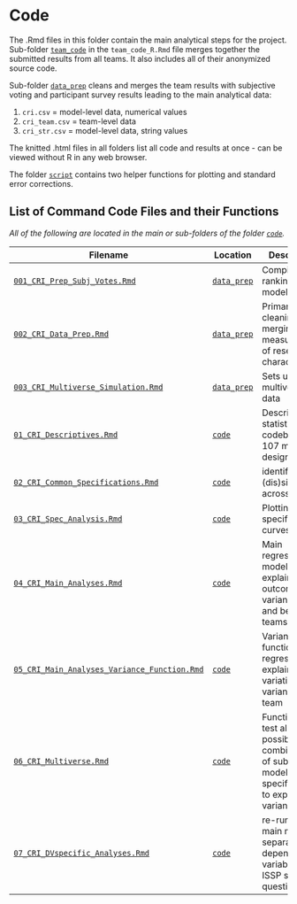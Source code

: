 # Code

The .Rmd files in this folder contain the main analytical steps for the project. Sub-folder [`team_code`](..code/team_code) in the `team_code_R.Rmd` file merges together the submitted results from all teams. It also includes all of their anonymized source code.

Sub-folder [`data_prep`](..code/data_prep) cleans and merges the team results with subjective voting and participant survey results leading to the main analytical data:

1. `cri.csv` = model-level data, numerical values
2. `cri_team.csv` = team-level data
3. `cri_str.csv` = model-level data, string values

The knitted .html files in all folders list all code and results at once - can be viewed without R in any web browser.

The folder [`script`](../code/script/) contains two helper functions for plotting and standard error corrections.

## List of Command Code Files and their Functions

*All of the following are located in the main or sub-folders of the folder [`code`](../code/).*

|Filename|Location|Description|Output|
|---------|------|------------------------|----------------|
|[`001_CRI_Prep_Subj_Votes.Rmd`](../code/data_prep/001_CRI_Prep_Subj_Votes.Rmd)|[`data_prep`](..code/data_prep/)|Compile peer ranking of models|[`FigS4`](../results/FigS4.png)|
|[`002_CRI_Data_Prep.Rmd`](../code/data_prep/002_CRI_Data_Prep.Rmd)|[`data_prep`](..code/data_prep/)|Primary data cleaning and merging; measurement of researcher characteristics|[`TblS1`](../results/TblS1.xlsx);[`TblS3`](../results/TblS3.xlsx);[`FigS3`](..results/FigS3.png);[`FigS3_fit_stats`](../results/FigS3_fit.xlsx)|
|[`003_CRI_Multiverse_Simulation.Rmd`](../code/data_prep/003_CRI_Multiverse_Simulation)|[`data_prep`](..code/data_prep/)|Sets up multiverse data| |
|[`01_CRI_Descriptives.Rmd`](../code/01_CRI_Descriptives.Rmd)|[`code`](../code/)|Descriptive statistics; codebook of 107 model design steps|[`FigS5`](../results/FigS5.png);[`FigS10`](../results/FigS10.png)|
|[`02_CRI_Common_Specifications.Rmd`](../code/02_CRI_Common_Specifications.Rmd)|[`code`](../code/)|identifying (dis)similarities across models|[`TblS4`](../results/TblS4.csv)|
|[`03_CRI_Spec_Analysis.Rmd`](../code/03_CRI_Spec_Analysis.Rmd)|[`code`](../code/)|Plotting specification curves|[`Fig1`](../results/Fig1.png);[`FigS6`](../results/FigS6.png);[`FigS7`](../results/FigS7.png);[`FigS8`](../results/FigS8.png);[`FigS9`](../results/FigS9.png)|
|[`04_CRI_Main_Analyses.Rmd`](../code/04_Main_Analyses.Rmd)|[`code`](../code/)|Main regression models explaining outcome variance within and between teams|[`Fig3`](../results/Fig3.png);[`TblS5`](../results/TblS5.xlsx);[`TblS6`](../results/TblS5.xlsx);[`TblS7 ](../results/TblS7.xlsx)|
|[`05_CRI_Main_Analyses_Variance_Function.Rmd`](..code/05_CRI_Main_Analyses_Variance_Function.Rmd)|[`code`](../code/)|Variance function regressions to explain variation in variance by team|[`Fig2`](../results/Fig2.png);[`FigS11`](../results/FigS11.png);[`FigS12`](../results/FigS12.png);[`FigS13`](../results/FigS12.png);[`TblS11`](../results/TblS11.csv)|
|[`06_CRI_Multiverse.Rmd`](../code/06_CRI_Multiverse.Rmd)|[`code`](../code/)|Function to test all possible combinations of submitted model specifications to explain variance|[`TblS8`](../results/TblS8.xlsx);[`TblS10`](../results/TblS10.xlsx)|
|[`07_CRI_DVspecific_Analyses.Rmd`](..code/07_CRI_DVspecific_Analyses.Rmd)|[`code`](../code/)|re-running main models separately by dependent variable (6 ISSP survey questions)|[`TblS9  ](../results/TblS9.xlsx)|
